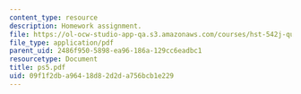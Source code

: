 ```yaml
---
content_type: resource
description: Homework assignment.
file: https://ol-ocw-studio-app-qa.s3.amazonaws.com/courses/hst-542j-quantitative-physiology-organ-transport-systems-spring-2004/09f1f2dba96418d82d2da756bcb1e229_ps5.pdf
file_type: application/pdf
parent_uid: 2486f950-5898-ea96-186a-129cc6eadbc1
resourcetype: Document
title: ps5.pdf
uid: 09f1f2db-a964-18d8-2d2d-a756bcb1e229
---
```

